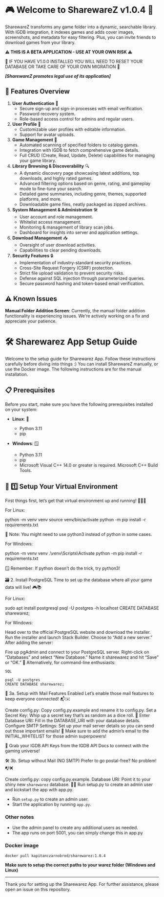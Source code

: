 # 🎮 Welcome to SharewareZ v1.0.4 🚀
SharewareZ transforms any game folder into a dynamic, searchable library. With IGDB integration, it indexes games and adds cover images, screenshots, and metadata for easy filtering. Plus, you can invite friends to download games from your library.

**⚠️ THIS IS A BETA APPLICATION - USE AT YOUR OWN RISK ⚠️**

🚧 IF YOU HAVE V1.0.0 INSTALLED YOU WILL NEED TO RESET YOUR DATABASE OR TAKE CARE OF YOUR OWN MIGRATION 🚧

***[SharewareZ promotes legal use of its application]***

## 🌟 Features Overview
1. **User Authentication** 🔐
    - Secure sign-up and sign-in processes with email verification.
    - Password recovery system.
    - Role-based access control for admins and regular users.
2. **User Profile** 👤
    - Customizable user profiles with editable information.
    - Support for avatar uploads.
3. **Game Management** 🎲
    - Automated scanning of specified folders to catalog games.
    - Integration with IGDB to fetch comprehensive game details.
    - Full CRUD (Create, Read, Update, Delete) capabilities for managing your game library.
4. **Library Browsing & Discoverability** 🔍
    - A dynamic discovery page showcasing latest additions, top downloads, and highly rated games.
    - Advanced filtering options based on genre, rating, and gameplay mode to fine-tune your search.
    - Detailed game summaries, including genre, themes, supported platforms, and more.
    - Downloadable game files, neatly packaged as zipped archives.
5. **System Management & Administration** 🛠️
    - User account and role management.
    - Whitelist access management.
    - Monitoring & management of library scan jobs.
    - Dashboard for insights into server and application settings.
6. **Download Management** 📥
    - Oversight of user download activities.
    - Capabilities to clear pending downloads.
7. **Security Features** 🔒
    - Implementation of industry-standard security practices.
    - Cross-Site Request Forgery (CSRF) protection.
    - Strict file upload validation to prevent security risks.
    - Defense against SQL injection through parameterized queries.
    - Secure password hashing and token-based email verification.

## ⚠️ Known Issues
**Manual Folder Addition Screen**: Currently, the manual folder addition functionality is experiencing issues. We're actively working on a fix and appreciate your patience.

# 🛠️ Sharewarez App Setup Guide

Welcome to the setup guide for Sharewarez App. Follow these instructions carefully before diving into things :)
You can install SharewareZ manually, or use the Docker image. The following instructions are for the manual installation.

## 📋 Prerequisites

Before you start, make sure you have the following prerequisites installed on your system:

- **Linux**: 🐧
    - Python 3.11
    - pip

- **Windows**: 🪟
    - Python 3.11
    - pip
    - Microsoft Visual C++ 14.0 or greater is required. Microsoft C++ Build Tools.

## 🚀 1️⃣ Setup Your Virtual Environment
First things first, let’s get that virtual environment up and running! 🏃‍♂️💨

For Linux:

python -m venv venv
source venv/bin/activate
python -m pip install -r requirements.txt

🐧 Note: You might need to use python3 instead of python in some cases.

For Windows:

python -m venv venv
.\venv\Scripts\Activate
python -m pip install -r requirements.txt

🪟 Remember: If python doesn’t do the trick, try python3!

🗃️ 2. Install PostgreSQL
Time to set up the database where all your game data will live! 🎮📚

For Linux:

sudo apt install postgresql
psql -U postgres -h localhost
CREATE DATABASE sharewarez;

For Windows:

Head over to the official PostgreSQL website and download the installer.
Run the installer and launch Stack Builder.
Choose to “Add a new server.”
After adding the server:

Fire up pgAdmin and connect to your PostgreSQL server.
Right-click on “Databases” and select “New Database.”
Name it sharewarez and hit “Save” or “OK.”
🔧 Alternatively, for command-line enthusiasts:
```
SQL

psql -U postgres
CREATE DATABASE sharewarez;
```

📧 3a. Setup with Mail Features Enabled
Let’s enable those mail features to keep everyone connected! 📬✉️

Create config.py: Copy config.py.example and rename it to config.py.
Set a Secret Key: Whip up a secret key that’s as random as a dice roll. 🎲
Enter Database URI: Fill in the DATABASE_URI with your database details.
Configure SMTP Settings: Set up your mail server details so you can send out those important emails!
🔑 Make sure to add the admin’s email to the INITIAL_WHITELIST for those admin superpowers!

🔐 Grab your IGDB API Keys from the IGDB API Docs to connect with the gaming universe!

🛠️ 3b. Setup without Mail (NO SMTP)
Prefer to go postal-free? No problem! 📭❌

Create config.py: copy config.py.example.
Database URI: Point it to your shiny new `sharewarez` database.
👩‍💻 Run setup.py to create an admin user and kickstart the app with app.py.

- Run `setup.py` to create an admin user.
- Start the application by running `app.py`.

### Other notes

- Use the admin panel to create any additional users as needed.
- The app runs on port 5001, you can simply change this in app.py

### Docker image
```
docker pull kapitanczarnobrod/sharewarez:1.0.4
```

**Make sure to setup the correct paths to your warez folder (Windows and Linux)**

---

Thank you for setting up the Sharewarez App. For further assistance, please open an issue on this repository.
